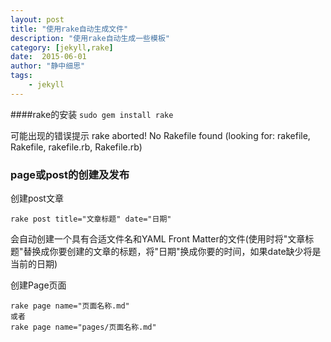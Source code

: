 ```yaml
---
layout: post
title: "使用rake自动生成文件"
description: "使用rake自动生成一些模板"
category: [jekyll,rake]
date:  2015-06-01
author: "静中细思"
tags: 
    - jekyll
---
```


####rake的安装
`sudo gem install rake`

可能出现的错误提示
rake aborted!
No Rakefile found (looking for: rakefile, Rakefile, rakefile.rb, Rakefile.rb)



### page或post的创建及发布
创建post文章

    rake post title="文章标题" date="日期"

会自动创建一个具有合适文件名和YAML Front Matter的文件(使用时将"文章标题"替换成你要创建的文章的标题，将"日期"换成你要的时间，如果date缺少将是当前的日期)

创建Page页面
    
    rake page name="页面名称.md"   
    或者
	rake page name="pages/页面名称.md"  


